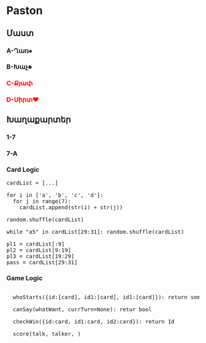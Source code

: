 # Paston

<h2>Մաստ</h2>

  <h3>  A-Ղառ♠️</h3>
  <h3>  B-Խաչ♣️</h3>
  <h3 style="color: red;">  C-Քյափ</h3>
  <h3 style="color: red;">  D-Սիրտ❤️</h3>

<h2>Խաղաքարտեր</h2>

  <h3>1-7</h3>
  <h3>7-A</h3>


<h3>Card Logic</h3>

<pre>
cardList = [...]

for i in ['a', 'b', 'c', 'd']:
  for j in range(7):
    cardList.append(str(i) + str(j))
    
random.shuffle(cardList)

while "a5" in cardList[29:31]: random.shuffle(cardList)

pl1 = cardList[:9]
pl2 = cardList[9:19]
pl3 = cardList[19:29]
pass = cardList[29:31]
</pre>

<h3>Game Logic</h3>

<pre>

  whoStarts({id:[card], id1:[card], id1:[card]}): return some_ID
  
  canSay(whatWant, currTurn=None): retur bool
  
  checkWin({id:card, id1:card, id2:card}): return Id
  
  score(talk, talker, )

</pre>
